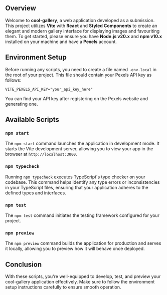 ## Overview

Welcome to **cool-gallery**, a web application developed as a submission. This project utilizes **Vite** with **React** and **Styled Components** to create an elegant and modern gallery interface for displaying images and favouriting them. To get started, please ensure you have **Node.js v20.x** and **npm v10.x** installed on your machine and have a **Pexels** account.

## Environment Setup

Before running any scripts, you need to create a file named `.env.local` in the root of your project. This file should contain your Pexels API key as follows:

```
VITE_PEXELS_API_KEY="your_api_key_here"
```

You can find your API key after registering on the Pexels website and generating one.

## Available Scripts

### `npm start`

The `npm start` command launches the application in development mode. It starts the Vite development server, allowing you to view your app in the browser at `http://localhost:3000`.

### `npm typecheck`

Running `npm typecheck` executes TypeScript's type checker on your codebase. This command helps identify any type errors or inconsistencies in your TypeScript files, ensuring that your application adheres to the defined types and interfaces.

### `npm test`

The `npm test` command initiates the testing framework configured for your project.

### `npm preview`

The `npm preview` command builds the application for production and serves it locally, allowing you to preview how it will behave once deployed.

## Conclusion

With these scripts, you're well-equipped to develop, test, and preview your cool-gallery application effectively. Make sure to follow the environment setup instructions carefully to ensure smooth operation.